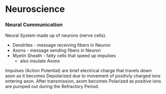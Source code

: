 Neuroscience
============

### Neural Communication
Neural System made up of neurons (nerve cells).
  * Dendrites - message receiving fibers in Neuron
  * Axons - message sending fibers in Neuron
  * Myelin Sheath - fatty cells that speed up impulses
    * also insulate Axons

Impulses (Action Potential) are brief electrical charge that travels down axon as it becomes Depolarized due to movement of positivly charged ions entering axon. After transmission, axom becomes Polarized as positive ions are pumped out during the Refractory Period.
